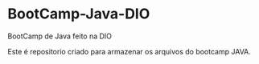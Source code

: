 # BootCamp-Java-DIO
BootCamp de Java feito na DIO 

Este é repositorio criado para armazenar os arquivos do bootcamp JAVA.
